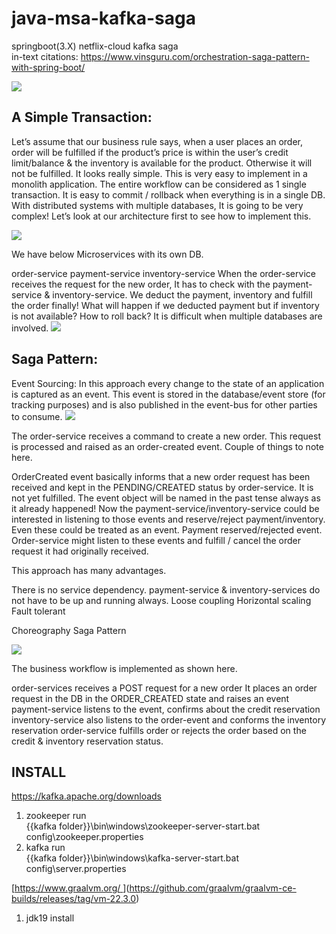 # java-msa-kafka-saga
springboot(3.X) netflix-cloud kafka saga  
in-text citations: https://www.vinsguru.com/orchestration-saga-pattern-with-spring-boot/

[<img src="[https://www.vinsguru.com/wp-content/uploads/2022/01/Add-a-little-bit-of-body-text.png](https://www.vinsguru.com/wp-content/uploads/2022/02/Add-a-little-bit-of-body-text-1.png)">](https://www.vinsguru.com/orchestration-saga-pattern-with-spring-boot/)

## A Simple Transaction:
Let’s assume that our business rule says, when a user places an order, order will be fulfilled if the product’s price is within the user’s credit limit/balance & the inventory is available for the product. Otherwise it will not be fulfilled. It looks really simple. This is very easy to implement in a monolith application. The entire workflow can be considered as 1 single transaction. It is easy to commit / rollback when everything is in a single DB. With distributed systems with multiple databases, It is going to be very complex! Let’s look at our architecture first to see how to implement this.

[<img src="https://www.vinsguru.com/wp-content/uploads/2020/08/Screenshot-from-2020-08-11-16-33-05.png">](https://www.vinsguru.com/orchestration-saga-pattern-with-spring-boot/)

We have below Microservices with its own DB.

order-service
payment-service
inventory-service
When the order-service receives the request for the new order, It has to check with the payment-service & inventory-service. We deduct the payment, inventory and fulfill the order finally! What will happen if we deducted payment but if inventory is not available? How to roll back? It is difficult when multiple databases are involved.
[<img src="https://www.vinsguru.com/wp-content/uploads/2020/08/Screenshot-from-2020-08-11-16-44-17.png">](https://www.vinsguru.com/orchestration-saga-pattern-with-spring-boot/)

## Saga Pattern:
Event Sourcing:
In this approach every change to the state of an application is captured as an event. This event is stored in the database/event store (for tracking purposes) and is also published in the event-bus for other parties to consume.
[<img src="https://www.vinsguru.com/wp-content/uploads/2020/04/Screenshot-from-2020-07-11-21-38-45.png">](https://www.vinsguru.com/orchestration-saga-pattern-with-spring-boot/)

The order-service receives a command to create a new order. This request is processed and raised as an order-created event. Couple of things to note here.

OrderCreated event basically informs that a new order request has been received and kept in the PENDING/CREATED status by order-service. It is not yet fulfilled.
The event object will be named in the past tense always as it already happened!
Now the payment-service/inventory-service could be interested in listening to those events and reserve/reject payment/inventory. Even these could be treated as an event. Payment reserved/rejected event. Order-service might listen to these events and fulfill / cancel the order request it had originally received.

This approach has many advantages.

There is no service dependency. payment-service & inventory-services do not have to be up and running always.
Loose coupling
Horizontal scaling
Fault tolerant

Choreography Saga Pattern

[<img src="https://www.vinsguru.com/wp-content/uploads/2020/12/Screenshot-from-2021-01-28-13-09-26-1024x500.png">](https://www.vinsguru.com/orchestration-saga-pattern-with-spring-boot/)

The business workflow is implemented as shown here.

order-services receives a POST request for a new order
It places an order request in the DB in the ORDER_CREATED state and raises an event
payment-service listens to the event, confirms about the credit reservation
inventory-service also listens to the order-event and conforms the inventory reservation
order-service fulfills order or rejects the order based on the credit & inventory reservation status.


## INSTALL
https://kafka.apache.org/downloads
  
1. zookeeper run  
{{kafka folder}}\bin\windows\zookeeper-server-start.bat config\zookeeper.properties  
2. kafka run  
{{kafka folder}}\bin\windows\kafka-server-start.bat config\server.properties  
  
[[https://www.graalvm.org/  ](https://github.com/graalvm/graalvm-ce-builds/releases/tag/vm-22.3.0)](https://github.com/graalvm/graalvm-ce-builds/releases/tag/vm-22.3.0)  

1. jdk19 install
